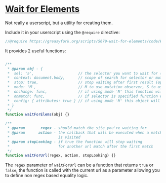# [Wait for Elements](https://greasyfork.org/en/scripts/5679-wait-for-elements)

Not really a userscript, but a utility for creating them.

Include it in your userscript using the `@require` directive: 
```js
//@require https://greasyfork.org/scripts/5679-wait-for-elements/code/Wait%20For%20Elements.js?version=122976
```

It provides 2 useful functions:

```js

/**
 * @param obj - {
 *  sel: 'a',                    // the selector you want to wait for (optional)
 *  context: document.body,      // scope of search for selector or mutations (optional, default document.body)
 *  stop: true,                  // stop waiting after first result (optional, default false)
 *  mode: 'M',                   // M to use mutation observer, S to use setInterval (optional, default M)
 *  onchange: func,              // if using mode 'M' this function will be called whenever mutation handler triggers
 *  onmatch: func,               // if selector is specified function will be called for each match with element as parameter
 *  config: { attributes: true } // if using mode 'M' this object will override settings passed to mutation observer
 * }
 */
function waitForElems(obj) {}

/**
 * @param       regex - should match the site you're waiting for
 * @param      action - the callback that will be executed when a matching url 
 *                      is visited
 * @param stopLooking - if true the function will stop waiting
 *                      for another url match after the first match
 */
function waitForUrl(regex, action, stopLooking) {}
```

The `regex` parameter of `waitForUrl` can be a function that
returns `true` or `false`, the function is called with the current url as
a parameter allowing you to define non regex based equality logic.
